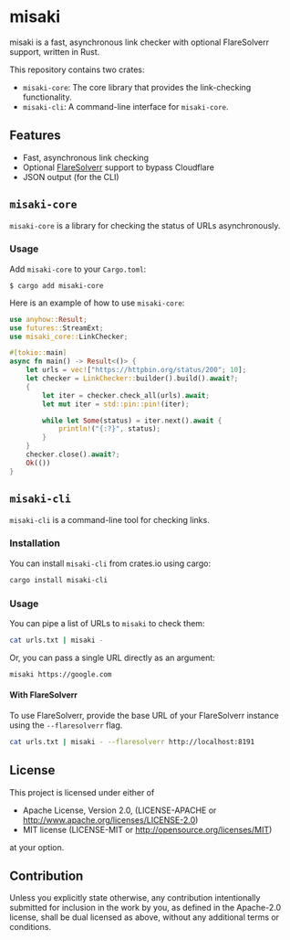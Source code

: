 # misaki

misaki is a fast, asynchronous link checker with optional FlareSolverr support, written in Rust.

This repository contains two crates:

- `misaki-core`: The core library that provides the link-checking functionality.
- `misaki-cli`: A command-line interface for `misaki-core`.

## Features

- Fast, asynchronous link checking
- Optional [FlareSolverr](https://github.com/FlareSolverr/FlareSolverr) support to bypass Cloudflare
- JSON output (for the CLI)

## `misaki-core`

`misaki-core` is a library for checking the status of URLs asynchronously.

### Usage

Add `misaki-core` to your `Cargo.toml`:

```console
$ cargo add misaki-core
```

Here is an example of how to use `misaki-core`:

```rust
use anyhow::Result;
use futures::StreamExt;
use misaki_core::LinkChecker;

#[tokio::main]
async fn main() -> Result<()> {
    let urls = vec!["https://httpbin.org/status/200"; 10];
    let checker = LinkChecker::builder().build().await?;
    {
        let iter = checker.check_all(urls).await;
        let mut iter = std::pin::pin!(iter);

        while let Some(status) = iter.next().await {
            println!("{:?}", status);
        }
    }
    checker.close().await?;
    Ok(())
}
```

## `misaki-cli`

`misaki-cli` is a command-line tool for checking links.

### Installation

You can install `misaki-cli` from crates.io using cargo:

```bash
cargo install misaki-cli
```

### Usage

You can pipe a list of URLs to `misaki` to check them:

```bash
cat urls.txt | misaki -
```

Or, you can pass a single URL directly as an argument:

```bash
misaki https://google.com
```

#### With FlareSolverr

To use FlareSolverr, provide the base URL of your FlareSolverr instance using the `--flaresolverr` flag.

```bash
cat urls.txt | misaki - --flaresolverr http://localhost:8191
```

## License

This project is licensed under either of

- Apache License, Version 2.0, (LICENSE-APACHE or http://www.apache.org/licenses/LICENSE-2.0)
- MIT license (LICENSE-MIT or http://opensource.org/licenses/MIT)

at your option.

## Contribution

Unless you explicitly state otherwise, any contribution intentionally submitted for inclusion in the work by you, as defined in the Apache-2.0 license, shall be dual licensed as above, without any additional terms or conditions.
